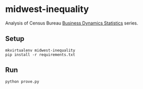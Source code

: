 # midwest-inequality

Analysis of Census Bureau [Business Dynamics Statistics](http://www.census.gov/ces/dataproducts/bds/data_estab.html) series.

## Setup

```
mkvirtualenv midwest-inequality
pip install -r requirements.txt
```

## Run

```
python prove.py
```
